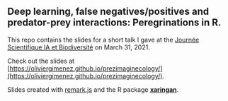 ## Deep learning, false negatives/positives and predator-prey interactions: Peregrinations in R.

This repo contains the slides for a short talk I gave at the [ Journée Scientifique IA et Biodiversité](https://www.labex-cemeb.org/en/node/4374) on March 31, 2021.

Check out the slides at [https://oliviergimenez.github.io/prezimaginecology/](https://oliviergimenez.github.io/prezimaginecology/).

Slides created with [remark.js](http://remarkjs.com/) and the R package [**xaringan**](https://github.com/yihui/xaringan).
